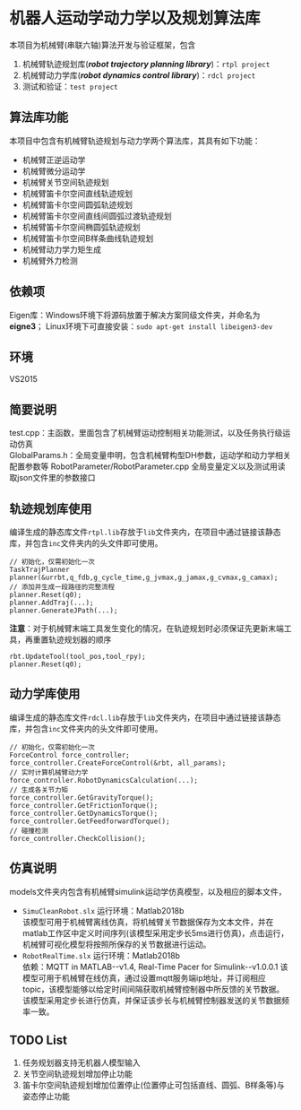 # 机器人运动学动力学以及规划算法库
 
本项目为机械臂(串联六轴)算法开发与验证框架，包含
1. 机械臂轨迹规划库(***robot trajectory planning library***)：`rtpl project`
2. 机械臂动力学库(***robot dynamics control library***)：`rdcl project`
3. 测试和验证：`test project`

## 算法库功能
本项目中包含有机械臂轨迹规划与动力学两个算法库，其具有如下功能：  
- 机械臂正逆运动学
- 机械臂微分运动学
- 机械臂关节空间轨迹规划
- 机械臂笛卡尔空间直线轨迹规划
- 机械臂笛卡尔空间圆弧轨迹规划
- 机械臂笛卡尔空间直线间圆弧过渡轨迹规划
- 机械臂笛卡尔空间椭圆弧轨迹规划
- 机械臂笛卡尔空间B样条曲线轨迹规划
- 机械臂动力学力矩生成
- 机械臂外力检测
 ## 依赖项
 Eigen库：Windows环境下将源码放置于解决方案同级文件夹，并命名为**eigne3**；
 Linux环境下可直接安装：`sudo apt-get install libeigen3-dev`

## 环境
VS2015

 ## 简要说明
 test.cpp：主函数，里面包含了机械臂运动控制相关功能测试，以及任务执行级运动仿真  
 GlobalParams.h：全局变量申明，包含机械臂构型DH参数，运动学和动力学相关配置参数等
 RobotParameter/RobotParameter.cpp 全局变量定义以及测试用读取json文件里的参数接口


 ## 轨迹规划库使用
编译生成的静态库文件`rtpl.lib`存放于`lib`文件夹内，在项目中通过链接该静态库，并包含`inc`文件夹内的头文件即可使用。
```
// 初始化，仅需初始化一次
TaskTrajPlanner planner(&urrbt,q_fdb,g_cycle_time,g_jvmax,g_jamax,g_cvmax,g_camax);
// 添加并生成一段路径的完整流程
planner.Reset(q0);
planner.AddTraj(...);
planner.GenerateJPath(...);
```
**注意**：对于机械臂末端工具发生变化的情况，在轨迹规划时必须保证先更新末端工具，再重置轨迹规划器的顺序
```
rbt.UpdateTool(tool_pos,tool_rpy);
planner.Reset(q0);
```

## 动力学库使用
编译生成的静态库文件`rdcl.lib`存放于`lib`文件夹内，在项目中通过链接该静态库，并包含`inc`文件夹内的头文件即可使用。
```
// 初始化，仅需初始化一次
ForceControl force_controller;
force_controller.CreateForceControl(&rbt, all_params);
// 实时计算机械臂动力学
force_controller.RobotDynamicsCalculation(...);
// 生成各关节力矩
force_controller.GetGravityTorque();
force_controller.GetFrictionTorque();
force_controller.GetDynamicsTorque();
force_controller.GetFeedforwardTorque();
// 碰撞检测
force_controller.CheckCollision();
```

## 仿真说明
models文件夹内包含有机械臂simulink运动学仿真模型，以及相应的脚本文件，
* `SimuCleanRobot.slx`
运行环境：Matlab2018b  
该模型可用于机械臂离线仿真，将机械臂关节数据保存为文本文件，并在matlab工作区中定义时间序列(该模型采用定步长5ms进行仿真)，点击运行，机械臂可视化模型将按照所保存的关节数据进行运动。
* `RobotRealTime.slx`
运行环境：Matlab2018b  
依赖：MQTT in MATLAB--v1.4, Real-Time Pacer for Simulink--v1.0.0.1
该模型可用于机械臂在线仿真，通过设置mqtt服务端ip地址，并订阅相应topic，该模型能够以给定时间间隔获取机械臂控制器中所反馈的关节数据。该模型采用定步长进行仿真，并保证该步长与机械臂控制器发送的关节数据频率一致。

## TODO List
1. 任务规划器支持无机器人模型输入
2. 关节空间轨迹规划增加停止功能
3. 笛卡尔空间轨迹规划增加位置停止(位置停止可包括直线、圆弧、B样条等)与姿态停止功能